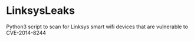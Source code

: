 # LinksysLeaks
Python3 script to scan for Linksys smart wifi devices that are vulnerable to CVE-2014-8244
